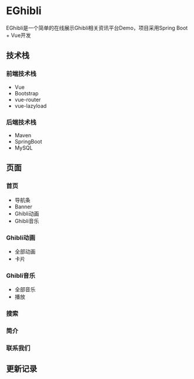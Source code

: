 # EGhibli
EGhibli是一个简单的在线展示Ghibli相关资讯平台Demo，项目采用Spring Boot + Vue开发

## 技术栈
### 前端技术栈
- Vue
- Bootstrap
- vue-router
- vue-lazyload

### 后端技术栈
- Maven
- SpringBoot
- MySQL

## 页面
### 首页
- 导航条
- Banner
- Ghibli动画
- Ghibli音乐
### Ghibli动画
- 全部动画
- 卡片
### Ghibli音乐
- 全部音乐
- 播放
### 搜索
### 简介
### 联系我们

## 更新记录